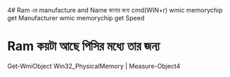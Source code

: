 4# Ram এর manufacture and Name জানার জন্য cmd(WIN+r)
wmic memorychip get Manufacturer
wmic memorychip get Speed

# Ram কয়টা আছে পিসির মধ্যে তার জন্য 
Get-WmiObject Win32_PhysicalMemory | Measure-Object4